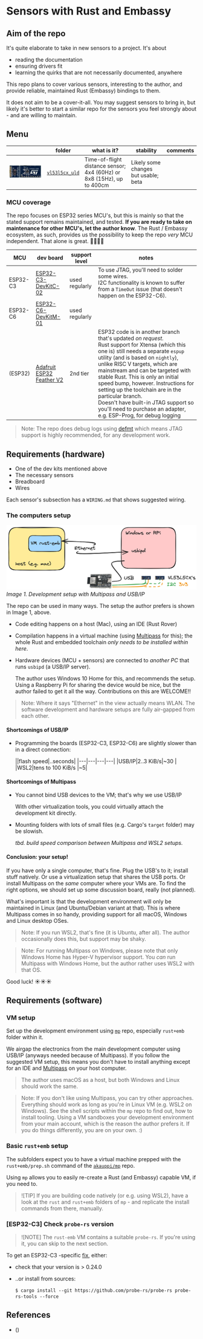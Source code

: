 # Sensors with Rust and Embassy

<!-- tbd. Zoo picture & styling -->

## Aim of the repo

It's quite elaborate to take in new sensors to a project. It's about

- reading the documentation
- ensuring drivers fit
- learning the quirks that are not necessarily documented, anywhere

This repo plans to cover various sensors, interesting to the author, and provide reliable, maintained Rust (Embassy) bindings to them.

It does not aim to be a cover-it-all. You may suggest sensors to bring in, but likely it's better to start a similar repo for the sensors you feel strongly about - and are willing to maintain.


## Menu

||folder|what is it?|stability|comments|
|---|---|---|---|---|
|![](vl53l5cx_uld/.images/about.png)|[`vl53l5cx_uld`](vl53l5cx_uld/README.md)|Time-of-flight distance sensor; 4x4 (60Hz) or 8x8 (15Hz), up to 400cm|Likely some changes but usable; beta||


### MCU coverage

The repo focuses on ESP32 series MCU's, but this is mainly so that the stated support remains maintained, and tested. **If you are ready to take on maintenance for other MCU's, let the author know**. The Rust / Embassy ecosystem, as such, provides us the possibility to keep the repo *very* MCU independent. That alone is great. 🎉🎉🎈🎈

|MCU|dev board|support level|notes|
|---|---|---|---|
|ESP32-C3|[ESP32-C3-DevKitC-02](https://docs.espressif.com/projects/esp-dev-kits/en/latest/esp32c3/esp32-c3-devkitc-02/user_guide.html)|used regularly|To use JTAG, you'll need to solder some wires.<br />I2C functionality is known to suffer from a `TimeOut` issue (that doesn't happen on the ESP32-C6).|
|ESP32-C6|[ESP32-C6-DevKitM-01](https://docs.espressif.com/projects/esp-dev-kits/en/latest/esp32c6/esp32-c6-devkitm-1/user_guide.html)|used regularly||
|(ESP32)|[Adafruit ESP32 Feather V2](https://www.adafruit.com/product/5400)|2nd tier|ESP32 code is in another branch that's updated *on request*.<br />Rust support for Xtensa (which this one is) still needs a separate `espup` utility (and is based on `nightly`), unlike RISC V targets, which are mainstream and can be targeted with stable Rust. This is only an initial speed bump, however. Instructions for setting up the toolchain are in the particular branch.<br />Doesn't have built-in JTAG support so you'll need to purchase an adapter, e.g. ESP-Prog, for debug logging|

>Note: The repo does debug logs using [defmt](https://defmt.ferrous-systems.com) which means JTAG support is highly recommended, for any development work.

<!-- #whisper
It's of course also possible to log to UART, and not need JTAG. The choice of DEFMT is one of the simplifying choices made in this repo, to keep possible configurations to a somewhat manageable dimension. For any semi-professional work, using JTAG is the way to go.
-->


## Requirements (hardware)

- One of the dev kits mentioned above
- The necessary sensors
- Breadboard
- Wires

Each sensor's subsection has a `WIRING.md` that shows suggested wiring.

### The computers setup

![](.images/layout.png)
*Image 1. Development setup with Multipass and USB/IP*
<!-- editor's note: Original is stored in `../.excalidraw/` 
-->

The repo can be used in many ways. The setup the author prefers is shown in Image 1, above.

- Code editing happens on a host (Mac), using an IDE (Rust Rover)
- Compilation happens in a virtual machine (using [Multipass](https://multipass.run) for this); the whole Rust and embedded toolchain *only needs to be installed within here*.
- Hardware devices (MCU + sensors) are connected to *another PC* that runs `usbipd` (a USB/IP server).

   The author uses Windows 10 Home for this, and recommends the setup. Using a Raspberry Pi for sharing the device would be nice, but the author failed to get it all the way. Contributions on this are WELCOME!!

>Note: Where it says "Ethernet" in the view actually means WLAN. The software development and hardware setups are fully air-gapped from each other.

#### Shortcomings of USB/IP

- Programming the boards (ESP32-C3, ESP32-C6) are slightly slower than in a direct connection:

   ||flash speed|..seconds|
   |---|---|---|---|
   |USB/IP|2..3 KiB/s|~30 <!-- tbd. more precise-->|
   |WSL2|tens to 100 KiB/s <!-- tbd. make more precise-->|~5|

<!-- VM + USB/IP (reference):
probe-rs run --speed=200 --log-format '{t:dimmed} [{L:bold}] {s}' target/riscv32imac-unknown-none-elf/release/examples/multiboard
      Erasing ✔ [00:00:02] [####################################################################################################################] 256.00 KiB/256.00 KiB @ 92.27 KiB/s (eta 0s )
  Programming ✔ [00:00:44] [#####################################################################################################################] 107.53 KiB/107.53 KiB @ 2.41 KiB/s (eta 0s )    Finished in 44.580067s
-->

<!-- WSL2 (reference) 
tbd.
-->

#### Shortcomings of Multipass

- You cannot bind USB devices to the VM; that's why we use USB/IP

	With other virtualization tools, you could virtually attach the development kit directly.

- Mounting folders with lots of small files (e.g. Cargo's `target` folder) may be slowish.

   *tbd. build speed comparison between Multipass and WSL2 setups.*

#### Conclusion: your setup!

If you have only a single computer, that's fine. Plug the USB's to it; install stuff natively. Or use a virtualization setup that shares the USB ports. Or install Multipass on the *same* computer where your VMs are. To find the right options, we should set up some discussion board, really (not planned).

What's important is that the development environment will only be maintained in Linux (and Ubuntu/Debian variant at that). This is where Multipass comes in so handy, providing support for all macOS, Windows and Linux desktop OSes.

>Note: If you run WSL2, that's fine (it is Ubuntu, after all). The author occasionally does this, but support may be shaky.

<div >

>Note: For running Multipass on Windows, please note that only Windows Home has Hyper-V hypervisor support. You *can* run Multipass with Windows Home, but the author rather uses WSL2 with that OS. <!-- tbd. in 2025, I hopefully have Windows Pro + Multipass as a properly supported setup-->

Good luck! ☀️☀️☀️



## Requirements (software)

### VM setup

Set up the development environment using [`mp`](https://github.com/akauppi/mp) repo, especially `rust+emb` folder within it.

We airgap the electronics from the main development computer using USB/IP (anyways needed because of Multipass). If you follow the suggested VM setup, this means you don't have to install anything except for an IDE and [Multipass](https://multipass.run) on your host computer.

>The author uses macOS as a host, but both Windows and Linux should work the same.

>Note: If you don't like using Multipass, you can try other approaches. Everything should work as long as you're in Linux VM (e.g. WSL2 on Windows). See the shell scripts within the `mp` repo to find out, how to install tooling. Using a VM sandboxes your development environment from your main account, which is the reason the author prefers it. If you do things differently, you are on your own. :)


### Basic `rust+emb` setup

The subfolders expect you to have a virtual machine prepped with the `rust+emb/prep.sh` command of the [`akauppi/mp`](https://github.com/akauppi/mp) repo.

Using `mp` allows you to easily re-create a Rust (and Embassy) capable VM, if you need to.

>![TIP]
>If you are building code natively (or e.g. using WSL2), have a look at the `rust` and `rust+emb` folders of `mp` - and replicate the install commands from there, manually.


### [ESP32-C3] Check `probe-rs` version

>![NOTE]
>The `rust-emb` VM contains a suitable `probe-rs`. If you're using it, you can skip to the next section.

To get an ESP32-C3 -specific [fix](https://github.com/probe-rs/probe-rs/pull/2748), either:

- check that your version is > 0.24.0
- ..or install from sources:

   ```
   $ cargo install --git https://github.com/probe-rs/probe-rs probe-rs-tools --force
   ```

<!-- tbd. remove this section once >= 0.24.1 is out -->

<!-- Developed on
macOS 14.6
Multipass 1.14.0
ESP32-C3-Devkit-C02 (revision 0.4) and ESP32-C6-DevKitM-1 
VL53L5CX-SATEL (marking "PCB4109A")
bindgen 0.70.1
-->


## References

- ()
